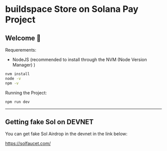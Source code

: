 # buildspace Store on Solana Pay Project

## **Welcome 👋**

Requerements:

- NodeJS (recommended to install through the NVM (Node Version Manager) )

```bash
nvm install
node -v
npm -v
```

Running the Project:

```bash
npm run dev
```

---

## Getting fake Sol on DEVNET

You can get fake Sol Airdrop in the devnet in the link below:

<https://solfaucet.com/>
